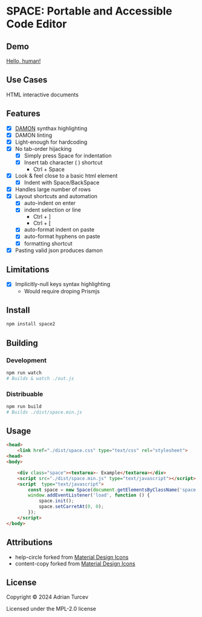 # SPACE: Portable and Accessible Code Editor

## Demo

[Hello, human!](https://space.planviii.com/)

## Use Cases

HTML interactive documents

## Features

- [x] [DAMON](https://github.com/adrianturcev/DAMON) synthax highlighting
- [x] DAMON linting
- [x] Light-enough for hardcoding
- [x] No tab-order hijacking
    - [x] Simply press Space for indentation
    - [x] Insert tab character (	) shortcut
        - Ctrl + Space
- [x] Look & feel close to a basic html element
    - [x] Indent with Space/BackSpace
- [x] Handles large number of rows
- [x] Layout shortcuts and automation
    - [x] auto-indent on enter
    - [x] indent selection or line
        - Ctrl + ]
        - Ctrl + [
    - [x] auto-format indent on paste
    - [x] auto-format hyphens on paste
    - [x] formatting shortcut
- [x] Pasting valid json produces damon

## Limitations

- [x] Implicitly-null keys syntax highlighting
    - Would require droping Prismjs

## Install

```bash
npm install space2
```

## Building

### Development

```bash
npm run watch
# Builds & watch ./out.js
```

### Distribuable

```bash
npm run build
# Builds ./dist/space.min.js
```

## Usage

```HTML
<head>
    <link href="./dist/space.css" type="text/css" rel="stylesheet">
<head>
<body>

    <div class="space"><textarea>- Example</textarea></div>
    <script src="./dist/space.min.js" type="text/javascript"></script>
    <script  type="text/javascript">
        const space = new Space(document.getElementsByClassName('space')[0], Prism);
        window.addEventListener('load', function () {
            space.init();
            space.setCarretAt(0, 0);
        });
    </script>
</body>
```

## Attributions

- help-circle forked from [Material Design Icons](https://pictogrammers.com/library/mdi/)
- content-copy forked from [Material Design Icons](https://pictogrammers.com/library/mdi/)

## License

Copyright © 2024 Adrian Turcev

Licensed under the MPL-2.0 license
